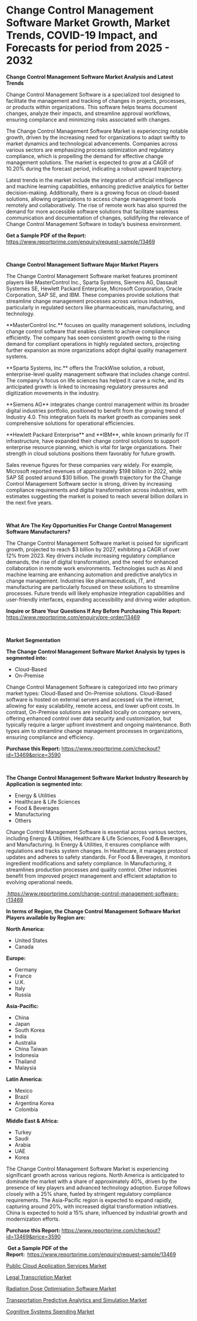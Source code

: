 <p><h1>Change Control Management Software Market Growth, Market Trends, COVID-19 Impact, and Forecasts for period from 2025 - 2032</h1></p><p><strong>Change Control Management Software Market Analysis and Latest Trends</strong></p>
<p><p>Change Control Management Software is a specialized tool designed to facilitate the management and tracking of changes in projects, processes, or products within organizations. This software helps teams document changes, analyze their impacts, and streamline approval workflows, ensuring compliance and minimizing risks associated with changes.</p><p>The Change Control Management Software Market is experiencing notable growth, driven by the increasing need for organizations to adapt swiftly to market dynamics and technological advancements. Companies across various sectors are emphasizing process optimization and regulatory compliance, which is propelling the demand for effective change management solutions. The market is expected to grow at a CAGR of 10.20% during the forecast period, indicating a robust upward trajectory.</p><p>Latest trends in the market include the integration of artificial intelligence and machine learning capabilities, enhancing predictive analytics for better decision-making. Additionally, there is a growing focus on cloud-based solutions, allowing organizations to access change management tools remotely and collaboratively. The rise of remote work has also spurred the demand for more accessible software solutions that facilitate seamless communication and documentation of changes, solidifying the relevance of Change Control Management Software in today’s business environment.</p></p>
<p><strong>Get a Sample PDF of the Report:&nbsp;</strong> <a href="https://www.reportprime.com/enquiry/request-sample/13469?utm_campaign=1088&utm_medium=2&utm_source=Github&utm_content=ia&utm_term=20032025&utm_id=change-control-management-software">https://www.reportprime.com/enquiry/request-sample/13469</a></p>
<p>&nbsp;</p>
<p><strong>Change Control Management Software Major Market Players</strong></p>
<p><p>The Change Control Management Software market features prominent players like MasterControl Inc., Sparta Systems, Siemens AG, Dassault Systemes SE, Hewlett Packard Enterprise, Microsoft Corporation, Oracle Corporation, SAP SE, and IBM. These companies provide solutions that streamline change management processes across various industries, particularly in regulated sectors like pharmaceuticals, manufacturing, and technology.</p><p>**MasterControl Inc.** focuses on quality management solutions, including change control software that enables clients to achieve compliance efficiently. The company has seen consistent growth owing to the rising demand for compliant operations in highly regulated sectors, projecting further expansion as more organizations adopt digital quality management systems.</p><p>**Sparta Systems, Inc.** offers the TrackWise solution, a robust, enterprise-level quality management software that includes change control. The company's focus on life sciences has helped it carve a niche, and its anticipated growth is linked to increasing regulatory pressures and digitization movements in the industry.</p><p>**Siemens AG** integrates change control management within its broader digital industries portfolio, positioned to benefit from the growing trend of Industry 4.0. This integration fuels its market growth as companies seek comprehensive solutions for operational efficiencies.</p><p>**Hewlett Packard Enterprise** and **IBM**, while known primarily for IT infrastructure, have expanded their change control solutions to support enterprise resource planning, which is vital for large organizations. Their strength in cloud solutions positions them favorably for future growth.</p><p>Sales revenue figures for these companies vary widely. For example, Microsoft reported revenues of approximately $198 billion in 2022, while SAP SE posted around $30 billion. The growth trajectory for the Change Control Management Software sector is strong, driven by increasing compliance requirements and digital transformation across industries, with estimates suggesting the market is poised to reach several billion dollars in the next five years.</p></p>
<p>&nbsp;</p>
<p><strong>What Are The Key Opportunities For Change Control Management Software Manufacturers?</strong></p>
<p><p>The Change Control Management Software market is poised for significant growth, projected to reach $3 billion by 2027, exhibiting a CAGR of over 12% from 2023. Key drivers include increasing regulatory compliance demands, the rise of digital transformation, and the need for enhanced collaboration in remote work environments. Technologies such as AI and machine learning are enhancing automation and predictive analytics in change management. Industries like pharmaceuticals, IT, and manufacturing are particularly focused on these solutions to streamline processes. Future trends will likely emphasize integration capabilities and user-friendly interfaces, expanding accessibility and driving wider adoption.</p></p>
<p><strong>Inquire or Share Your Questions If Any Before Purchasing This Report:</strong> <a href="https://www.reportprime.com/enquiry/pre-order/13469?utm_campaign=1088&utm_medium=2&utm_source=Github&utm_content=ia&utm_term=20032025&utm_id=change-control-management-software">https://www.reportprime.com/enquiry/pre-order/13469</a></p>
<p>&nbsp;</p>
<p><strong>Market Segmentation</strong></p>
<p><strong>The Change Control Management Software Market Analysis by types is segmented into:</strong></p>
<p><ul><li>Cloud-Based</li><li>On-Premise</li></ul></p>
<p><p>Change Control Management Software is categorized into two primary market types: Cloud-Based and On-Premise solutions. Cloud-Based software is hosted on external servers and accessed via the internet, allowing for easy scalability, remote access, and lower upfront costs. In contrast, On-Premise solutions are installed locally on company servers, offering enhanced control over data security and customization, but typically require a larger upfront investment and ongoing maintenance. Both types aim to streamline change management processes in organizations, ensuring compliance and efficiency.</p></p>
<p><strong>Purchase this Report:&nbsp;</strong><a href="https://www.reportprime.com/checkout?id=13469&price=3590&utm_campaign=1088&utm_medium=2&utm_source=Github&utm_content=ia&utm_term=20032025&utm_id=change-control-management-software">https://www.reportprime.com/checkout?id=13469&price=3590</a></p>
<p>&nbsp;</p>
<p><strong>The Change Control Management Software Market Industry Research by Application is segmented into:</strong></p>
<p><ul><li>Energy & Utilities</li><li>Healthcare & Life Sciences</li><li>Food & Beverages</li><li>Manufacturing</li><li>Others</li></ul></p>
<p><p>Change Control Management Software is essential across various sectors, including Energy & Utilities, Healthcare & Life Sciences, Food & Beverages, and Manufacturing. In Energy & Utilities, it ensures compliance with regulations and tracks system changes. In Healthcare, it manages protocol updates and adheres to safety standards. For Food & Beverages, it monitors ingredient modifications and safety compliance. In Manufacturing, it streamlines production processes and quality control. Other industries benefit from improved project management and efficient adaptation to evolving operational needs.</p></p>
<p><a href="https://www.reportprime.com/change-control-management-software-r13469?utm_campaign=1088&utm_medium=2&utm_source=Github&utm_content=ia&utm_term=20032025&utm_id=change-control-management-software">&nbsp;https://www.reportprime.com/change-control-management-software-r13469</a></p>
<p><strong>In terms of Region, the Change Control Management Software Market Players available by Region are:</strong></p>
<p>
    <p> <strong> North America: </strong>
        <ul>
            <li>United States</li>
            <li>Canada</li>
        </ul>
        </p> 
    <p> <strong> Europe: </strong>
        <ul>
            <li>Germany</li>
            <li>France</li>
            <li>U.K.</li>
            <li>Italy</li>
            <li>Russia</li>
        </ul>
        </p> 
    <p> <strong> Asia-Pacific: </strong>
        <ul>
            <li>China</li>
            <li>Japan</li>
            <li>South Korea</li>
            <li>India</li>
            <li>Australia</li>
            <li>China Taiwan</li>
            <li>Indonesia</li>
            <li>Thailand</li>
            <li>Malaysia</li>
        </ul>
        </p> 
    <p> <strong> Latin America: </strong>
        <ul>
            <li>Mexico</li>
            <li>Brazil</li>
            <li>Argentina Korea</li>
            <li>Colombia</li>
        </ul>
        </p> 
    <p> <strong> Middle East & Africa: </strong>
        <ul>
            <li>Turkey</li>
            <li>Saudi</li>
            <li>Arabia</li>
            <li>UAE</li>
            <li>Korea</li>
        </ul>
    </p>
    </p>
<p><p>The Change Control Management Software Market is experiencing significant growth across various regions. North America is anticipated to dominate the market with a share of approximately 40%, driven by the presence of key players and advanced technology adoption. Europe follows closely with a 25% share, fueled by stringent regulatory compliance requirements. The Asia-Pacific region is expected to expand rapidly, capturing around 20%, with increased digital transformation initiatives. China is expected to hold a 15% share, influenced by industrial growth and modernization efforts.</p></p>
<p><strong>Purchase this Report: </strong><a href="https://www.reportprime.com/checkout?id=13469&price=3590&utm_campaign=1088&utm_medium=2&utm_source=Github&utm_content=ia&utm_term=20032025&utm_id=change-control-management-software">https://www.reportprime.com/checkout?id=13469&price=3590</a></p>
<p>&nbsp;<strong>Get a Sample PDF of the Report:&nbsp;&nbsp;</strong><a href="https://www.reportprime.com/enquiry/request-sample/13469?utm_campaign=1088&utm_medium=2&utm_source=Github&utm_content=ia&utm_term=20032025&utm_id=change-control-management-software">https://www.reportprime.com/enquiry/request-sample/13469</a></p>
<p><strong></strong></p>
<p><p><a href="https://github.com/alablisepah/Market-Research-Report-List-1/blob/main/public-cloud-application-services-market.md?utm_campaign=1088&utm_medium=2&utm_source=Github&utm_content=ia&utm_term=20032025&utm_id=change-control-management-software">Public Cloud Application Services Market</a></p><p><a href="https://github.com/chlihakwatsi/Market-Research-Report-List-1/blob/main/legal-transcription-market.md?utm_campaign=1088&utm_medium=2&utm_source=Github&utm_content=ia&utm_term=20032025&utm_id=change-control-management-software">Legal Transcription Market</a></p><p><a href="https://github.com/keeniielokl/Market-Research-Report-List-1/blob/main/radiation-dose-optimisation-software-market.md?utm_campaign=1088&utm_medium=2&utm_source=Github&utm_content=ia&utm_term=20032025&utm_id=change-control-management-software">Radiation Dose Optimisation Software Market</a></p><p><a href="https://github.com/aoutefjovene00/Market-Research-Report-List-1/blob/main/transportation-predictive-analytics-and-simulation-market.md?utm_campaign=1088&utm_medium=2&utm_source=Github&utm_content=ia&utm_term=20032025&utm_id=change-control-management-software">Transportation Predictive Analytics and Simulation Market</a></p><p><a href="https://github.com/kocssequen/Market-Research-Report-List-1/blob/main/cognitive-systems-spending-market.md?utm_campaign=1088&utm_medium=2&utm_source=Github&utm_content=ia&utm_term=20032025&utm_id=change-control-management-software">Cognitive Systems Spending Market</a></p></p>